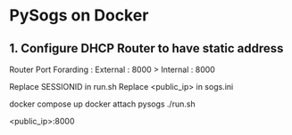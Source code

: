 
# PySogs on Docker

## 1. Configure DHCP Router to have static address

Router Port Forarding : 
  External : 8000 > Internal : 8000


Replace SESSIONID in run.sh
Replace <public_ip> in sogs.ini

docker compose up
docker attach pysogs
./run.sh

<public_ip>:8000

